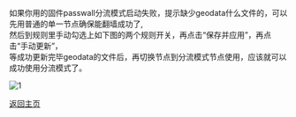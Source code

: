 如果你用的固件passwall分流模式启动失败，提示缺少geodata什么文件的，可以先用普通的单一节点确保能翻墙成功了,             
然后到规则里手动勾选上如下图的两个规则开关，再点击“保存并应用”，再点击“手动更新”，        
等成功更新完毕geodata的文件后，再切换节点到分流模式节点使用，应该就可以成功使用分流模式了。          

![1](https://user-images.githubusercontent.com/73426989/153357170-5b4462d5-2a0c-480e-87a4-9d26ad0c1615.png)         


[返回主页](https://boduoyejieyi666.github.io/whonolikeboduoyejieyi/)                
